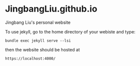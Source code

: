 # JingbangLiu.github.io
Jingbang Liu's personal website

To use jekyll, go to the home directory of your webiste and type:
```
bundle exec jekyll serve --lsi
```
then the website should be hosted at 
```
https://localhost:4000/
```

